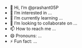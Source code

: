 - 👋 Hi, I’m @prashant05P
- 👀 I’m interested in ...
- 🌱 I’m currently learning ...
- 💞️ I’m looking to collaborate on ...
- 📫 How to reach me ...
- 😄 Pronouns: ...
- ⚡ Fun fact: ...

<!---
prashant05P/prashant05P is a ✨ special ✨ repository because its `opppo
.md` (this file) appears on your GitHub profile.
You can click the Preview link to take a look at your changes.
--->
